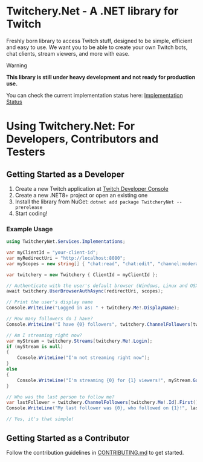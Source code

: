 # Twitchery.Net - A .NET library for Twitch
Freshly born library to access Twitch stuff, designed to be simple, efficient and easy to use.
We want you to be able to create your own Twitch bots, chat clients, stream viewers, and more with ease.

> [!WARNING]  
>  **This library is still under heavy development and not ready for production use.**

You can check the current implementation status here: [Implementation Status](RouteImplementations.md)

# Using Twitchery.Net: For Developers, Contributors and Testers

## Getting Started as a Developer

1. Create a new Twitch application at [Twitch Developer Console](https://dev.twitch.tv/console/apps)
2. Create a new .NET8+ project or open an existing one
3. Install the library from NuGet: `dotnet add package TwitcheryNet --prerelease`
4. Start coding!

### Example Usage

```csharp
using TwitcheryNet.Services.Implementations;

var myClientId = "your-client-id";
var myRedirectUri = "http://localhost:8080";
var myScopes = new string[] { "chat:read", "chat:edit", "channel:moderate" };

var twitchery = new Twitchery { ClientId = myClientId };

// Authenticate with the user's default browser (Windows, Linux and OSX supported)
await twitchery.UserBrowserAuthAsync(redirectUri, scopes);

// Print the user's display name
Console.WriteLine("Logged in as: " + twitchery.Me!.DisplayName);

// How many followers do I have?
Console.WriteLine("I have {0} followers", twitchery.ChannelFollowers[twitchery.Me!.Id].Count);

// Am I streaming right now?
var myStream = twitchery.Streams[twitchery.Me!.Login];
if (myStream is null)
{
    Console.WriteLine("I'm not streaming right now");
}
else
{
    Console.WriteLine("I'm streaming {0} for {1} viewers!", myStream.GameName, myStream.ViewerCount);
}

// Who was the last person to follow me?
var lastFollower = twitchery.ChannelFollowers[twitchery.Me!.Id].First(); // First, because the list is sorted by follow date
Console.WriteLine("My last follower was {0}, who followed on {1}!", lastFollower.UserName, lastFollower.FollowedAt);

// Yes, it's that simple!
```

## Getting Started as a Contributor

Follow the contribution guidelines in [CONTRIBUTING.md](CONTRIBUTING.md) to get started.